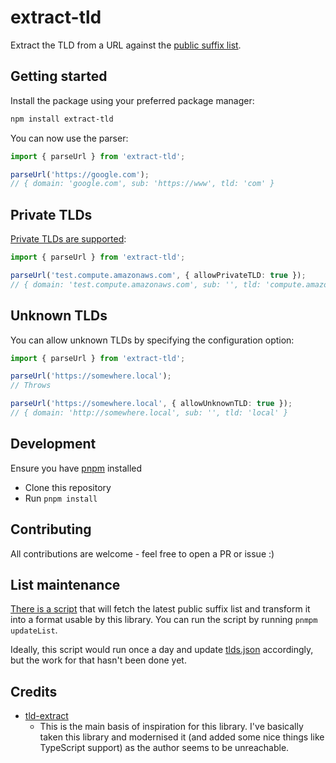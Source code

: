 # extract-tld

Extract the TLD from a URL against the [public suffix list](https://publicsuffix.org/).

## Getting started

Install the package using your preferred package manager:

```sh
npm install extract-tld
```

You can now use the parser:

```ts
import { parseUrl } from 'extract-tld';

parseUrl('https://google.com');
// { domain: 'google.com', sub: 'https://www', tld: 'com' }
```

## Private TLDs

[Private TLDs are supported](https://chromium.googlesource.com/chromium/src/+/refs/heads/main/net/tools/tld_cleanup/README):

```ts
import { parseUrl } from 'extract-tld';

parseUrl('test.compute.amazonaws.com', { allowPrivateTLD: true });
// { domain: 'test.compute.amazonaws.com', sub: '', tld: 'compute.amazonaws.com' }
```

## Unknown TLDs

You can allow unknown TLDs by specifying the configuration option:

```ts
import { parseUrl } from 'extract-tld';

parseUrl('https://somewhere.local');
// Throws

parseUrl('https://somewhere.local', { allowUnknownTLD: true });
// { domain: 'http://somewhere.local', sub: '', tld: 'local' }
```

## Development

Ensure you have [pnpm](https://pnpm.io/) installed

- Clone this repository
- Run `pnpm install`

## Contributing

All contributions are welcome - feel free to open a PR or issue :)

## List maintenance

[There is a script](./scripts/updateTlds.ts) that will fetch the latest public suffix list and transform it into a format usable by this library. You can run the script by running `pnmpm updateList`.

Ideally, this script would run once a day and update [tlds.json](./tlds.json) accordingly, but the work for that hasn't been done yet.

## Credits

- [tld-extract](https://github.com/131/node-tld)
  - This is the main basis of inspiration for this library. I've basically taken this library and modernised it (and added some nice things like TypeScript support) as the author seems to be unreachable.
